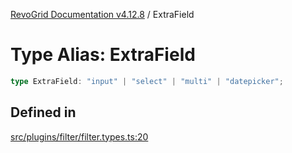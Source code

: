 [RevoGrid Documentation v4.12.8](README.md) / ExtraField

# Type Alias: ExtraField

```ts
type ExtraField: "input" | "select" | "multi" | "datepicker";
```

## Defined in

[src/plugins/filter/filter.types.ts:20](https://github.com/revolist/revogrid/blob/c3ca1940d3bbc95c0549378ff25b8d267352be31/src/plugins/filter/filter.types.ts#L20)
